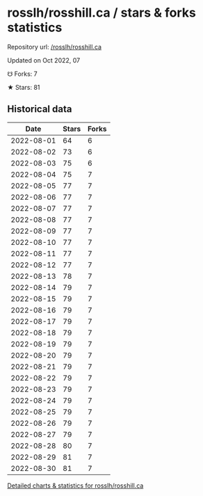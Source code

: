 # rosslh/rosshill.ca / stars & forks statistics

Repository url: [/rosslh/rosshill.ca](https://github.com/rosslh/rosshill.ca)

Updated on Oct 2022, 07

☋ Forks: 7

★ Stars: 81

## Historical data
| Date | Stars | Forks |
|------|-------|-------|
| 2022-08-01 | 64 | 6 | 
| 2022-08-02 | 73 | 6 | 
| 2022-08-03 | 75 | 6 | 
| 2022-08-04 | 75 | 7 | 
| 2022-08-05 | 77 | 7 | 
| 2022-08-06 | 77 | 7 | 
| 2022-08-07 | 77 | 7 | 
| 2022-08-08 | 77 | 7 | 
| 2022-08-09 | 77 | 7 | 
| 2022-08-10 | 77 | 7 | 
| 2022-08-11 | 77 | 7 | 
| 2022-08-12 | 77 | 7 | 
| 2022-08-13 | 78 | 7 | 
| 2022-08-14 | 79 | 7 | 
| 2022-08-15 | 79 | 7 | 
| 2022-08-16 | 79 | 7 | 
| 2022-08-17 | 79 | 7 | 
| 2022-08-18 | 79 | 7 | 
| 2022-08-19 | 79 | 7 | 
| 2022-08-20 | 79 | 7 | 
| 2022-08-21 | 79 | 7 | 
| 2022-08-22 | 79 | 7 | 
| 2022-08-23 | 79 | 7 | 
| 2022-08-24 | 79 | 7 | 
| 2022-08-25 | 79 | 7 | 
| 2022-08-26 | 79 | 7 | 
| 2022-08-27 | 79 | 7 | 
| 2022-08-28 | 80 | 7 | 
| 2022-08-29 | 81 | 7 | 
| 2022-08-30 | 81 | 7 | 


[Detailed charts & statistics for rosslh/rosshill.ca](https://reviewgithub.com/rep/rosslh/rosshill.ca)
